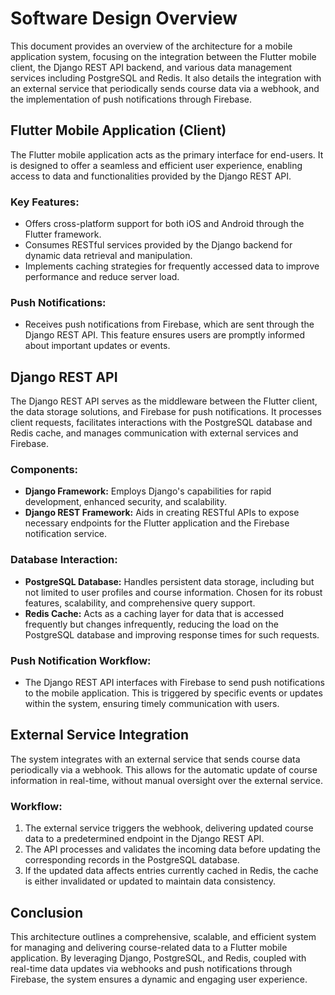 # Software Design Overview

This document provides an overview of the architecture for a mobile application system, focusing on the integration between the Flutter mobile client, the Django REST API backend, and various data management services including PostgreSQL and Redis. It also details the integration with an external service that periodically sends course data via a webhook, and the implementation of push notifications through Firebase.

## Flutter Mobile Application (Client)

The Flutter mobile application acts as the primary interface for end-users. It is designed to offer a seamless and efficient user experience, enabling access to data and functionalities provided by the Django REST API.

### Key Features:
- Offers cross-platform support for both iOS and Android through the Flutter framework.
- Consumes RESTful services provided by the Django backend for dynamic data retrieval and manipulation.
- Implements caching strategies for frequently accessed data to improve performance and reduce server load.

### Push Notifications:
- Receives push notifications from Firebase, which are sent through the Django REST API. This feature ensures users are promptly informed about important updates or events.

## Django REST API

The Django REST API serves as the middleware between the Flutter client, the data storage solutions, and Firebase for push notifications. It processes client requests, facilitates interactions with the PostgreSQL database and Redis cache, and manages communication with external services and Firebase.

### Components:
- **Django Framework:** Employs Django's capabilities for rapid development, enhanced security, and scalability.
- **Django REST Framework:** Aids in creating RESTful APIs to expose necessary endpoints for the Flutter application and the Firebase notification service.

### Database Interaction:
- **PostgreSQL Database:** Handles persistent data storage, including but not limited to user profiles and course information. Chosen for its robust features, scalability, and comprehensive query support.
- **Redis Cache:** Acts as a caching layer for data that is accessed frequently but changes infrequently, reducing the load on the PostgreSQL database and improving response times for such requests.

### Push Notification Workflow:
- The Django REST API interfaces with Firebase to send push notifications to the mobile application. This is triggered by specific events or updates within the system, ensuring timely communication with users.

## External Service Integration

The system integrates with an external service that sends course data periodically via a webhook. This allows for the automatic update of course information in real-time, without manual oversight over the external service.

### Workflow:
1. The external service triggers the webhook, delivering updated course data to a predetermined endpoint in the Django REST API.
2. The API processes and validates the incoming data before updating the corresponding records in the PostgreSQL database.
3. If the updated data affects entries currently cached in Redis, the cache is either invalidated or updated to maintain data consistency.

## Conclusion

This architecture outlines a comprehensive, scalable, and efficient system for managing and delivering course-related data to a Flutter mobile application. By leveraging Django, PostgreSQL, and Redis, coupled with real-time data updates via webhooks and push notifications through Firebase, the system ensures a dynamic and engaging user experience.
